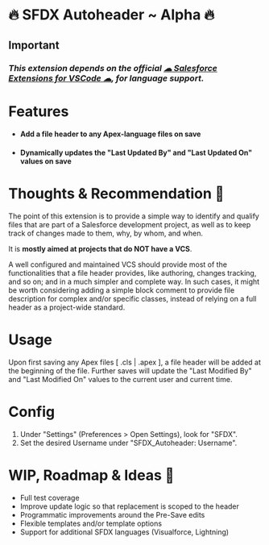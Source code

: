 # 🔥 SFDX Autoheader ~ Alpha 🔥

## **Important**

### _This extension depends on the official [☁ Salesforce Extensions for VSCode ☁](https://marketplace.visualstudio.com/items?itemName=salesforce.salesforcedx-vscode), for language support._

# Features

- #### Add a file header to any Apex-language files on save
- #### Dynamically updates the "Last Updated By" and "Last Updated On" values on save

# Thoughts & Recommendation 🧠

The point of this extension is to provide a simple way to identify and qualify files that are part of a Salesforce development project, as well as to keep track of changes made to them, why, by whom, and when.

It is **mostly aimed at projects that do NOT have a VCS**.

A well configured and maintained VCS should provide most of the functionalities that a file header provides, like authoring, changes tracking, and so on; and in a much simpler and complete way. In such cases, it might be worth considering adding a simple block comment to provide file description for complex and/or specific classes, instead of relying on a full header as a project-wide standard.

# Usage

Upon first saving any Apex files [ .cls | .apex ], a file header will be added at the beginning of the file.
Further saves will update the "Last Modified By" and "Last Modified On" values to the current user and current time.

# Config

1.  Under "Settings" (Preferences > Open Settings), look for "SFDX".
2.  Set the desired Username under "SFDX_Autoheader: Username".

# WIP, Roadmap & Ideas 🦄

- Full test coverage
- Improve update logic so that replacement is scoped to the header
- Programmatic improvements around the Pre-Save edits
- Flexible templates and/or template options
- Support for additional SFDX languages (Visualforce, Lightning)
